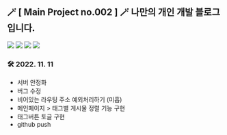 ## 🪄 [ Main Project no.002 ] 🪄 나만의 개인 개발 블로그입니다.

<img src="https://img.shields.io/badge/HTML5-E34F26?style=flat&logo=html5&logoColor=white">
<img src="https://img.shields.io/badge/CSS3-1572B6?style=flat&logo=css3&logoColor=white">
<img src="https://img.shields.io/badge/JavaScript-F7DF1E?style=flat&logo=javascript&logoColor=black">
<img src="https://img.shields.io/badge/REACT.js-61DAFB?style=flat&logo=react&logoColor=white">

### 🛠 2022. 11. 11
 - 서버 안정화
 - 버그 수정
 - 비어있는 라우팅 주소 예외처리하기 (미흡)
 - 메인페이지 > 태그별 게시물 정렬 기능 구현
 - 태그버튼 토글 구현
 - github push
